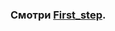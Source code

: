 ### Смотри [First_step].  

[First_step]:https://github.com/Kiri28/Data_classification_project/blob/master/First_step.ipynb
